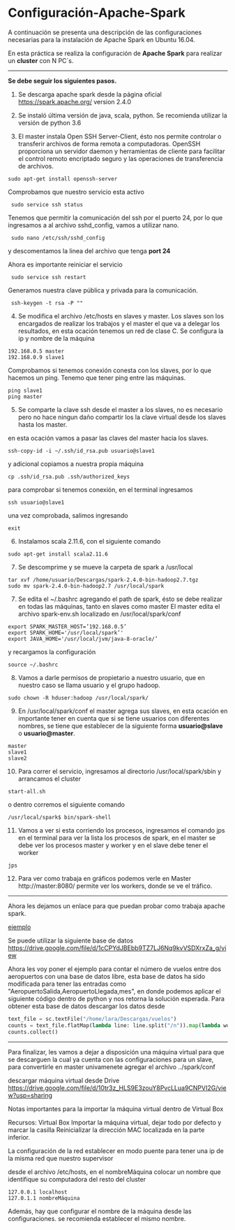 ﻿# Configuración-Apache-Spark
 
 A continuación se presenta una descripción de las configuraciones necesarias para la instalación de Apache Spark en Ubuntu 16.04.
 
 En esta práctica se realiza la configuración de **Apache Spark**  para realizar un **cluster** con N PC´s.
 
 ***
 
 **Se debe seguir los siguientes pasos.**

1. Se descarga apache spark desde la página oficial <https://spark.apache.org/> version 2.4.0

2. Se instaló última versión de java, scala, python. Se recomienda utilizar la versión de python 3.6 

3. El master instala Open SSH Server-Client, ésto nos permite controlar o transferir archivos de forma remota a computadoras. OpenSSH proporciona un servidor daemon y herramientas de cliente para facilitar el control remoto encriptado seguro y las operaciones de transferencia de archivos.

`sudo apt-get install openssh-server` 

Comprobamos que nuestro servicio esta activo

```
 sudo service ssh status
```

Tenemos que permitir la comunicación del ssh por el puerto 24, por lo que ingresamos a al archivo sshd_config, vamos a utilizar nano.

```
 sudo nano /etc/ssh/sshd_config
```
y descomentamos la linea del archivo que tenga **port 24**

Ahora es importante reiniciar el servicio

```
 sudo service ssh restart
```

Generamos nuestra clave pública y privada para la comunicación.

```
 ssh-keygen -t rsa -P ""

```


4. Se modifica el archivo /etc/hosts en slaves y master. Los slaves son los encargados de realizar los trabajos y el master el que va a delegar los resultados, en esta ocación tenemos un red de clase C. Se configura la ip y nombre de la máquina

```
192.168.0.5 master
192.168.0.9 slave1
```
Comprobamos si tenemos conexión conesta con los slaves, por lo que hacemos un ping. Tenemo que tener ping entre las máquinas.

```
ping slave1
ping master
```

5. Se comparte la clave ssh desde el master a los slaves, no es necesario pero no hace ningun daño compartir los la clave virtual desde los slaves hasta los master.

en esta ocación vamos a pasar las claves del master hacia los slaves.
```
ssh-copy-id -i ~/.ssh/id_rsa.pub usuario@slave1
```
y adicional copiamos a nuestra propia máquina
```
cp .ssh/id_rsa.pub .ssh/authorized_keys
```

para comprobar si tenemos conexión, en el terminal ingresamos 


```
ssh usuario@slave1
```
una vez comprobada, salimos ingresando 

```
exit
```


6. Instalamos scala 2.11.6, con el siguiente comando
```
sudo apt-get install scala2.11.6
```

7. Se descomprime y se mueve la carpeta de spark a /usr/local

```
tar xvf /home/usuario/Descargas/spark-2.4.0-bin-hadoop2.7.tgz
sudo mv spark-2.4.0-bin-hadoop2.7 /usr/local/spark

```

7. Se edita el ~/.bashrc agregando el path de spark, ésto se debe realizar en todas las máquinas, tanto en slaves como master
El master edita el archivo spark-env.sh localizado en /usr/local/spark/conf
```
export SPARK_MASTER_HOST=’192.168.0.5’
export SPARK_HOME='/usr/local/spark’'
export JAVA_HOME='/usr/local/jvm/java-8-oracle/’

```

y recargamos la configuración

```
source ~/.bashrc
```
8. Vamos a darle permisos de propietario a nuestro usuario, que en nuestro caso se llama usuario y el grupo hadoop.

```
sudo chown -R hduser:hadoop /usr/local/spark/
```

9. En /usr/local/spark/conf el master agrega sus slaves, en esta ocación en importante tener en cuenta que si se tiene usuarios con diferentes nombres, se tiene que establecer de la siguiente forma **usuario@slave** o **usuario@master**.

```
master
slave1
slave2

```

10. Para correr el servicio, ingresamos al directorio /usr/local/spark/sbin y arrancamos el cluster 

```
start-all.sh
```
o dentro corremos el siguiente comando

```
/usr/local/spark$ bin/spark-shell
```
11. Vamos a ver si esta corriendo los procesos, ingresamos el comando jps en el terminal para ver la lista los procesos de spark, en el master se debe ver los procesos master y worker y en el slave debe tener el worker

```
jps
```
12. Para ver como trabaja en gráficos podemos verle en Master http://master:8080/ permite ver los workers, donde se ve el tráfico.


***
Ahora les dejamos un enlace para que puedan probar como trabaja apache spark.

[ejemplo](<http://www.godatafy.com/tech-blog/apache-spark-word-count-program/>)

Se puede utilizar la siguiente base de datos <https://drive.google.com/file/d/1cCPYdJBEbb9TZ7LJ6Nq9kvVSDXrxZa_g/view>

Ahora les voy  poner el ejemplo para contar el número de vuelos entre dos aeropuertos con una base de datos libre, esta base de datos ha sido modificada para tener las entradas como "AeropuertoSalida,AeropuertoLlegada,mes", en donde podemos aplicar el siguiente código dentro de python y nos retorna la solución esperada. Para obtener esta base de datos descargar los datos desde 

```Python
text_file = sc.textFile("/home/lara/Descargas/vuelos")
counts = text_file.flatMap(lambda line: line.split("/n")).map(lambda word: (word, 1)).reduceByKey(lambda a, b: a + b)
counts.collect()

```
***

Para finalizar, les vamos a dejar a disposición una máquina virtual para que se descarguen la cual ya cuenta con las configuraciones para un slave, para convertirle en master univamenete agregar el archivo ../spark/conf 

descargar máquina virtual desde Drive
<https://drive.google.com/file/d/10tr3z_HLS9E3zouY8PvcLLua9CNPVI2G/view?usp=sharing>

Notas importantes para la importar la máquina virtual dentro de Virtual Box

Recursos: Virtual Box
Importar la máquina virtual, dejar todo por defecto y marcar la casilla Reinicializar la dirección MAC localizada en la parte inferior.

La configuración de la red establecer en modo puente para tener una ip de la misma red que nuestro supervisor

desde el archivo /etc/hosts, en el nombreMáquina colocar un nombre que identifique su computadora del resto del cluster

```
127.0.0.1 localhost
127.0.1.1 nombreMáquina
```

Además, hay que configurar el nombre de la máquina desde las configuraciones. se recomienda establecer el mismo nombre.

